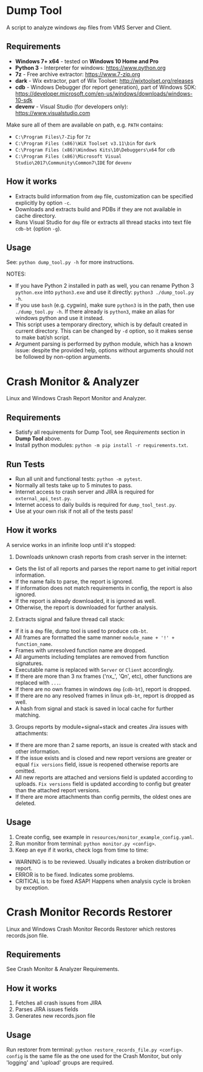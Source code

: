 # Dump Tool

A script to analyze windows `dmp` files from VMS Server and Client.

## Requirements

- **Windows 7+ x64** - tested on **Windows 10 Home and Pro**
- **Python 3** - Interpreter for windows: <https://www.python.org>
- **7z** - Free archive extractor: <https://www.7-zip.org>
- **dark** - Wix extractor, part of Wix Toolset: <http://wixtoolset.org/releases>
- **cdb** - Windows Debugger (for report generation), part of Windows SDK:
    <https://developer.microsoft.com/en-us/windows/downloads/windows-10-sdk>
- **devenv** - Visual Studio (for developers only): <https://www.visualstudio.com>

Make sure all of them are available on path, e.g. `PATH` contains:

- `C:\Program Files\7-Zip` for `7z`
- `C:\Program Files (x86)\WiX Toolset v3.11\bin` for `dark`
- `C:\Program Files (x86)\Windows Kits\10\Debuggers\x64` for `cdb`
- `C:\Program Files (x86)\Microsoft Visual Studio\2017\Community\Common7\IDE` for `devenv`

## How it works

- Extracts build information from `dmp` file, customization can be specified explicitly by option
  `-c`.
- Downloads and extracts build and PDBs if they are not available in cache directory.
- Runs Visual Studio for `dmp` file or extracts all thread stacks into text file `cdb-bt` (option
  `-g`).

## Usage

See: `python dump_tool.py -h` for more instructions.

NOTES:

- If you have Python 2 installed in path as well, you can rename Python 3 `python.exe` into
    `python3.exe` and use it directly: `python3 ./dump_tool.py -h`.
- If you use `bash` (e.g. cygwin), make sure `python3` is in the path, then use
    `./dump_tool.py -h`. If there already is `python3`, make an alias for windows python and use it
    instead.
- This script uses a temporary directory, which is by default created in current directory.
    This can be changed by `-d` option, so it makes sense to make bat/sh script.
- Argument parsing is performed by python module, which has a known issue: despite the provided
    help, options without arguments should not be followed by non-option arguments.


# Crash Monitor & Analyzer

Linux and Windows Crash Report Monitor and Analyzer.

## Requirements

- Satisfy all requirements for Dump Tool, see *Requirements* section in **Dump Tool** above.
- Install python modules: `python -m pip install -r requirements.txt`.

## Run Tests

- Run all unit and functional tests: `python -m pytest`.
- Normally all tests take up to 5 minutes to pass.
- Internet access to crash server and JIRA is required for `external_api_test.py`.
- Internet access to daily builds is required for `dump_tool_test.py`.
- Use at your own risk if not all of the tests pass!

## How it works

A service works in an infinite loop until it's stopped:

1. Downloads unknown crash reports from crash server in the internet:
- Gets the list of all reports and parses the report name to get initial report information.
- If the name fails to parse, the report is ignored.
- If information does not match requirements in config, the report is also ignored.
- If the report is already downloaded, it is ignored as well.
- Otherwise, the report is downloaded for further analysis.

2. Extracts signal and failure thread call stack:
- If it is a `dmp` file, dump tool is used to produce `cdb-bt`.
- All frames are formatted the same manner `module_name + '!' + function_name`.
- Frames with unresolved function name are dropped.
- All arguments including templates are removed from function signatures.
- Executable name is replaced with `Server` or `Client` accordingly.
- If there are more than 3 nx frames ('nx_', 'Qn', etc), other functions are replaced with `...`.
- If there are no own frames in windows `dmp` (`cdb-bt`), report is dropped.
- If there are no any resolved frames in linux `gdb-bt`, report is dropped as well.
- A hash from signal and stack is saved in local cache for further matching.

3. Groups reports by module+signal+stack and creates Jira issues with attachments:
- If there are more than 2 same reports, an issue is created with stack and other information.
- If the issue exists and is closed and new report versions are greater or equal `fix versions`
    field, issue is reopened otherwise reports are omitted.
- All new reports are attached and versions field is updated according to uploads. `Fix versions`
    field is updated according to config but greater than the attached report versions.
- If there are more attachments than config permits, the oldest ones are deleted.

## Usage

1. Create config, see example in `resources/monitor_example_config.yaml`.
2. Run monitor from terminal: `python monitor.py <config>`.
3. Keep an eye if it works, check logs from time to time:
- WARNING is to be reviewed. Usually indicates a broken distribution or report.
- ERROR is to be fixed. Indicates some problems.
- CRITICAL is to be fixed ASAP! Happens when analysis cycle is broken by exception.

# Crash Monitor Records Restorer

Linux and Windows Crash Monitor Records Restorer which restores records.json file.

## Requirements
See Crash Monitor & Analyzer Requirements.

## How it works
1. Fetches all crash issues from JIRA
2. Parses JIRA issues fields
3. Generates new records.json file

## Usage
Run restorer from terminal: `python restore_records_file.py <config>`.
`config` is the same file as the one  used for the Crash Monitor, but only 'logging' and
 'upload' groups are required.
